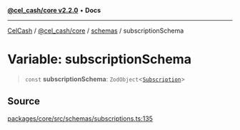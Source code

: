 [**@cel_cash/core v2.2.0**](../../README.md) • **Docs**

***

[CelCash](../../../../packages.md) / [@cel\_cash/core](../../README.md) / [schemas](../README.md) / subscriptionSchema

# Variable: subscriptionSchema

> `const` **subscriptionSchema**: `ZodObject`\<[`Subscription`](../../types/type-aliases/Subscription.md)\>

## Source

[packages/core/src/schemas/subscriptions.ts:135](https://github.com/Pyxlab/celcash/blob/f7cdc752c29f8a0dcef033e212602412d2050afc/packages/core/src/schemas/subscriptions.ts#L135)
